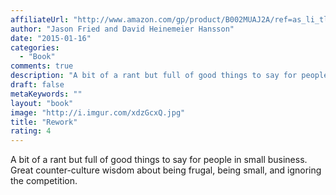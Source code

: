 ```yaml
---
affiliateUrl: "http://www.amazon.com/gp/product/B002MUAJ2A/ref=as_li_tl?ie=UTF8&camp=1789&creative=390957&creativeASIN=B002MUAJ2A&linkCode=as2&tag=jaktre-20&linkId=APOA2SWUQ6RDWQZU"
author: "Jason Fried and David Heinemeier Hansson"
date: "2015-01-16"
categories:
  - "Book"
comments: true
description: "A bit of a rant but full of good things to say for people in small business.  Great counter-culture wisdom about being frugal, being small, and ignori"
draft: false
metaKeywords: ""
layout: "book"
image: "http://i.imgur.com/xdzGcxQ.jpg"
title: "Rework"
rating: 4
---
```


A bit of a rant but full of good things to say for people in small business.  Great counter-culture wisdom about being frugal, being small, and ignoring the competition.
